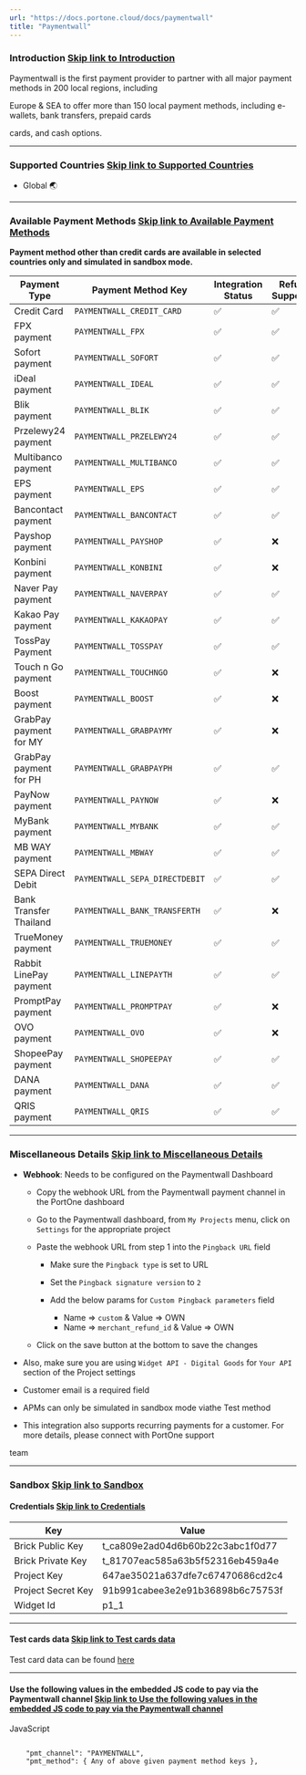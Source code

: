 ```yaml
---
url: "https://docs.portone.cloud/docs/paymentwall"
title: "Paymentwall"
---
```


### Introduction   [Skip link to Introduction](https://docs.portone.cloud/docs/paymentwall\#introduction)

Paymentwall is the first payment provider to partner with all major payment methods in 200 local regions, including

Europe & SEA to offer more than 150 local payment methods, including e-wallets, bank transfers, prepaid cards

cards, and cash options.

* * *

### Supported Countries   [Skip link to Supported Countries](https://docs.portone.cloud/docs/paymentwall\#supported-countries)

- Global 🌏

* * *

### Available Payment Methods   [Skip link to Available Payment Methods](https://docs.portone.cloud/docs/paymentwall\#available-payment-methods)

**Payment method other than credit cards are available in selected countries only and simulated in sandbox mode.**

| Payment Type | Payment Method Key | Integration Status | Refund Supported | Sandbox Availability | Regions Supported |
| --- | --- | --- | --- | --- | --- |
| Credit Card | `PAYMENTWALL_CREDIT_CARD` | ✅ | ✅ | ✅ | GLOBAL |
| FPX payment | `PAYMENTWALL_FPX` | ✅ | ✅ | ❌ | 🇲🇾 |
| Sofort payment | `PAYMENTWALL_SOFORT` | ✅ | ✅ | ❌ | 🇪🇺 |
| iDeal payment | `PAYMENTWALL_IDEAL` | ✅ | ✅ | ❌ | 🇳🇱 |
| Blik payment | `PAYMENTWALL_BLIK` | ✅ | ✅ | ❌ | 🇵🇱 |
| Przelewy24 payment | `PAYMENTWALL_PRZELEWY24` | ✅ | ✅ | ❌ | 🇵🇱 |
| Multibanco payment | `PAYMENTWALL_MULTIBANCO` | ✅ | ✅ | ❌ | 🇵🇹 |
| EPS payment | `PAYMENTWALL_EPS` | ✅ | ✅ | ❌ | 🇦🇹 |
| Bancontact payment | `PAYMENTWALL_BANCONTACT` | ✅ | ✅ | ❌ | 🇧🇪 |
| Payshop payment | `PAYMENTWALL_PAYSHOP` | ✅ | ❌ | ❌ | 🇵🇹 |
| Konbini payment | `PAYMENTWALL_KONBINI` | ✅ | ❌ | ❌ | 🇯🇵 |
| Naver Pay payment | `PAYMENTWALL_NAVERPAY` | ✅ | ✅ | ❌ | 🇰🇷 |
| Kakao Pay payment | `PAYMENTWALL_KAKAOPAY` | ✅ | ✅ | ❌ | 🇰🇷 |
| TossPay Payment | `PAYMENTWALL_TOSSPAY` | ✅ | ✅ | ❌ | 🇰🇷 |
| Touch n Go payment | `PAYMENTWALL_TOUCHNGO` | ✅ | ❌ | ❌ | 🇲🇾 |
| Boost payment | `PAYMENTWALL_BOOST` | ✅ | ❌ | ❌ | 🇲🇾 |
| GrabPay payment for MY | `PAYMENTWALL_GRABPAYMY` | ✅ | ❌ | ❌ | 🇲🇾 |
| GrabPay payment for PH | `PAYMENTWALL_GRABPAYPH` | ✅ | ✅ | ❌ | 🇵🇭 |
| PayNow payment | `PAYMENTWALL_PAYNOW` | ✅ | ❌ | ❌ | 🇸🇬 |
| MyBank payment | `PAYMENTWALL_MYBANK` | ✅ | ✅ | ❌ | 🇮🇹 |
| MB WAY payment | `PAYMENTWALL_MBWAY` | ✅ | ✅ | ❌ | 🇵🇹 |
| SEPA Direct Debit | `PAYMENTWALL_SEPA_DIRECTDEBIT` | ✅ | ✅ | ❌ | 🇪🇺 |
| Bank Transfer Thailand | `PAYMENTWALL_BANK_TRANSFERTH` | ✅ | ❌ | ❌ | 🇹🇭 |
| TrueMoney payment | `PAYMENTWALL_TRUEMONEY` | ✅ | ✅ | ❌ | 🇹🇭 |
| Rabbit LinePay payment | `PAYMENTWALL_LINEPAYTH` | ✅ | ✅ | ❌ | 🇹🇭 |
| PromptPay payment | `PAYMENTWALL_PROMPTPAY` | ✅ | ❌ | ❌ | 🇹🇭 |
| OVO payment | `PAYMENTWALL_OVO` | ✅ | ❌ | ❌ | 🇮🇩 |
| ShopeePay payment | `PAYMENTWALL_SHOPEEPAY` | ✅ | ✅ | ❌ | 🇮🇩 |
| DANA payment | `PAYMENTWALL_DANA` | ✅ | ✅ | ❌ | 🇮🇩 |
| QRIS payment | `PAYMENTWALL_QRIS` | ✅ | ✅ | ❌ | 🇮🇩 |

* * *

### Miscellaneous Details   [Skip link to Miscellaneous Details](https://docs.portone.cloud/docs/paymentwall\#miscellaneous-details)

- **Webhook**: Needs to be configured on the Paymentwall Dashboard

  - Copy the webhook URL from the Paymentwall payment channel in the PortOne dashboard
  - Go to the Paymentwall dashboard, from `My Projects` menu, click on `Settings` for the appropriate project
  - Paste the webhook URL from step 1 into the `Pingback URL` field

    - Make sure the `Pingback type` is set to URL
    - Set the `Pingback signature version` to `2`
    - Add the below params for `Custom Pingback parameters` field

      - Name => `custom` & Value => OWN
      - Name => `merchant_refund_id` & Value => OWN
  - Click on the save button at the bottom to save the changes
- Also, make sure you are using `Widget API - Digital Goods` for `Your API` section of the Project settings
- Customer email is a required field
- APMs can only be simulated in sandbox mode viathe Test method
- This integration also supports recurring payments for a customer. For more details, please connect with PortOne support


team

* * *

### Sandbox   [Skip link to Sandbox](https://docs.portone.cloud/docs/paymentwall\#sandbox)

#### Credentials   [Skip link to Credentials](https://docs.portone.cloud/docs/paymentwall\#credentials)

| Key | Value |
| --- | --- |
| Brick Public Key | t\_ca809e2ad04d6b60b22c3abc1f0d77 |
| Brick Private Key | t\_81707eac585a63b5f52316eb459a4e |
| Project Key | 647ae35021a637dfe7c67470686cd2c4 |
| Project Secret Key | 91b991cabee3e2e91b36898b6c75753f |
| Widget Id | p1\_1 |

* * *

#### Test cards data   [Skip link to Test cards data](https://docs.portone.cloud/docs/paymentwall\#test-cards-data)

Test card data can be found [here](https://docs.paymentwall.com/integration/direct/brick/sandbox)

* * *

#### Use the following values in the embedded JS code to pay via the Paymentwall channel   [Skip link to Use the following values in the embedded JS code to pay via the Paymentwall channel](https://docs.portone.cloud/docs/paymentwall\#use-the-following-values-in-the-embedded-js-code-to-pay-via-the-paymentwall-channel)

JavaScript

```rdmd-code lang-javascript theme-light

    "pmt_channel": "PAYMENTWALL",
    "pmt_method": { Any of above given payment method keys },

```
